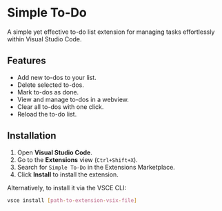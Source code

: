 # Simple To-Do

A simple yet effective to-do list extension for managing tasks effortlessly within Visual Studio Code.

## Features

- Add new to-dos to your list.
- Delete selected to-dos.
- Mark to-dos as done.
- View and manage to-dos in a webview.
- Clear all to-dos with one click.
- Reload the to-do list.

## Installation

1. Open **Visual Studio Code**.
2. Go to the **Extensions** view (`Ctrl+Shift+X`).
3. Search for `Simple To-Do` in the Extensions Marketplace.
4. Click **Install** to install the extension.

Alternatively, to install it via the VSCE CLI:
```bash
vsce install [path-to-extension-vsix-file]
